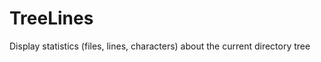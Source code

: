 TreeLines
=========

Display statistics (files, lines, characters) about the current directory tree
